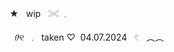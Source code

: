 <!--
**mailpup/mailpup** is a ✨ _special_ ✨ repository because its `README.md` (this file) appears on your GitHub profile.

Here are some ideas to get you started:

- 🔭 I’m currently working on ...
- 🌱 I’m currently learning ...
- 👯 I’m looking to collaborate on ...
- 🤔 I’m looking for help with ...
- 💬 Ask me about ...
- 📫 How to reach me: ...
- 😄 Pronouns: ...
- ⚡ Fun fact: ...
-->
  ★ ︎︎ ︎ wip ︎︎ ︎ 𓏵 ︎  ︎𓈒 

︎︎ ︎     𝜗୧ ︎︎ ︎ 𓈒 ︎︎ ︎ taken ♡ ︎︎ ︎04.07.2024 ︎︎ ︎ 𓏲 ︎︎ ︎ ︵︵
